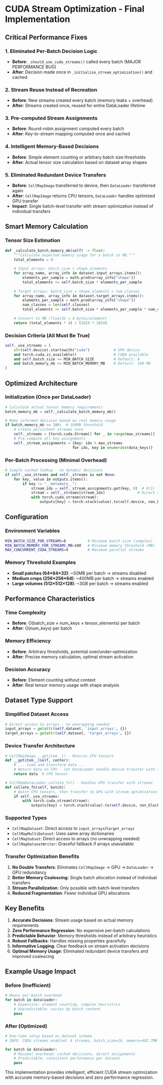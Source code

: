 # CUDA Stream Optimization - Final Implementation

## Critical Performance Fixes

### 1. **Eliminated Per-Batch Decision Logic**
- **Before**: `_should_use_cuda_streams()` called every batch (MAJOR PERFORMANCE BUG)
- **After**: Decision made once in `_initialize_stream_optimization()` and cached

### 2. **Stream Reuse Instead of Recreation** 
- **Before**: New streams created every batch (memory leaks + overhead)
- **After**: Streams created once, reused for entire DataLoader lifetime

### 3. **Pre-computed Stream Assignments**
- **Before**: Round-robin assignment computed every batch
- **After**: Key-to-stream mapping computed once and cached

### 4. **Intelligent Memory-Based Decisions**
- **Before**: Simple element counting or arbitrary batch size thresholds
- **After**: Actual tensor size calculation based on dataset array shapes

### 5. **Eliminated Redundant Device Transfers**
- **Before**: `CellMapImage` transferred to device, then `DataLoader` transferred again
- **After**: `CellMapImage` returns CPU tensors, `DataLoader` handles optimized GPU transfer
- **Impact**: Single batch-level transfer with stream optimization instead of individual transfers

## Smart Memory Calculation

### Tensor Size Estimation
```python
def _calculate_batch_memory_mb(self) -> float:
    """Calculate expected memory usage for a batch in MB."""
    total_elements = 0
    
    # Input arrays: batch_size × shape_elements  
    for array_name, array_info in dataset.input_arrays.items():
        elements_per_sample = math.prod(array_info["shape"])
        total_elements += self.batch_size * elements_per_sample
    
    # Target arrays: batch_size × shape_elements × num_classes
    for array_name, array_info in dataset.target_arrays.items():
        elements_per_sample = math.prod(array_info["shape"]) 
        num_classes = len(self.classes)
        total_elements += self.batch_size * elements_per_sample * num_classes
    
    # Convert to MB (float32 = 4 bytes/element)
    return (total_elements * 4) / (1024 * 1024)
```

### Decision Criteria (All Must Be True)
```python
self._use_streams = (
    str(self.device).startswith("cuda")           # GPU device
    and torch.cuda.is_available()                 # CUDA available  
    and self.batch_size >= MIN_BATCH_SIZE         # Default: 8
    and batch_memory_mb >= MIN_BATCH_MEMORY_MB    # Default: 100 MB
)
```

## Optimized Architecture

### Initialization (Once per DataLoader)
```python
# Calculate actual tensor memory requirements
batch_memory_mb = self._calculate_batch_memory_mb()

# Make informed decision based on real memory usage
if batch_memory_mb >= 100:  # 100MB threshold
    # Create persistent streams once
    self._streams = [torch.cuda.Stream() for _ in range(max_streams)]
    # Pre-compute all key assignments  
    self._stream_assignments = {key: idx % max_streams 
                               for idx, key in enumerate(data_keys)}
```

### Per-Batch Processing (Minimal Overhead)
```python
# Simple cached lookup - no dynamic decisions
if self._use_streams and self._streams is not None:
    for key, value in outputs.items():
        if key != "__metadata__":
            stream_idx = self._stream_assignments.get(key, 0)  # O(1) lookup
            stream = self._streams[stream_idx]               # Direct access
            with torch.cuda.stream(stream):
                outputs[key] = torch.stack(value).to(self.device, non_blocking=True)
```

## Configuration

### Environment Variables
```bash
MIN_BATCH_SIZE_FOR_STREAMS=8          # Minimum batch size (samples)
MIN_BATCH_MEMORY_FOR_STREAMS_MB=100   # Minimum memory threshold (MB)  
MAX_CONCURRENT_CUDA_STREAMS=4         # Maximum parallel streams
```

### Memory Threshold Examples
- **Small patches (64×64×32)**: ~50MB per batch → streams disabled
- **Medium crops (256×256×64)**: ~400MB per batch → streams enabled  
- **Large volumes (512×512×128)**: ~3GB per batch → streams enabled

## Performance Characteristics

### Time Complexity
- **Before**: O(batch_size × num_keys × tensor_elements) per batch
- **After**: O(num_keys) per batch

### Memory Efficiency
- **Before**: Arbitrary thresholds, potential over/under-optimization
- **After**: Precise memory calculation, optimal stream activation

### Decision Accuracy
- **Before**: Element counting without context
- **After**: Real tensor memory usage with shape analysis

## Dataset Type Support

### Simplified Dataset Access
```python
# Direct access to arrays - no unwrapping needed
input_arrays = getattr(self.dataset, 'input_arrays', {})
target_arrays = getattr(self.dataset, 'target_arrays', {})
```

### Device Transfer Architecture
```python
# CellMapImage.__getitem__() - Returns CPU tensors
def __getitem__(self, center):
    # ... load and transform data ...
    # Return data on CPU - let DataLoader handle device transfer with streams
    return data  # CPU tensor

# CellMapDataLoader.collate_fn() - Handles GPU transfer with streams  
def collate_fn(self, batch):
    # Batch CPU tensors, then transfer to GPU with stream optimization
    if self._use_streams:
        with torch.cuda.stream(stream):
            outputs[key] = torch.stack(value).to(self.device, non_blocking=True)
```

### Supported Types
- `CellMapDataset`: Direct access to `input_arrays`/`target_arrays`
- `CellMapMultiDataset`: Uses same array dictionaries 
- `CellMapSubset`: Direct access to arrays (no unwrapping needed)
- `CellMapDatasetWriter`: Graceful fallback if arrays unavailable

### Transfer Optimization Benefits
1. **No Double Transfers**: Eliminates `CellMapImage` → GPU → `DataLoader` → GPU redundancy
2. **Better Memory Coalescing**: Single batch allocation instead of individual transfers  
3. **Stream Parallelization**: Only possible with batch-level transfers
4. **Reduced Fragmentation**: Fewer individual GPU allocations

## Key Benefits

1. **Accurate Decisions**: Stream usage based on actual memory requirements
2. **Zero Performance Regression**: No expensive per-batch calculations
3. **Predictable Behavior**: Memory thresholds instead of arbitrary heuristics  
4. **Robust Fallbacks**: Handles missing properties gracefully
5. **Informative Logging**: Clear feedback on stream activation decisions
6. **Optimal Memory Usage**: Eliminated redundant device transfers and improved coalescing

## Example Usage Impact

### Before (Inefficient)
```python
# Heavy per-batch overhead
for batch in dataloader:
    # Expensive: element counting, complex heuristics
    # Unpredictable: varies by batch content
    pass
```

### After (Optimized)  
```python
# One-time setup based on dataset schema
# INFO: CUDA streams enabled: 4 streams, batch_size=16, memory=402.7MB

for batch in dataloader:
    # Minimal overhead: cached decisions, direct assignments
    # Predictable: consistent performance per dataset
    pass
```

This implementation provides intelligent, efficient CUDA stream optimization with accurate memory-based decisions and zero performance regression.
